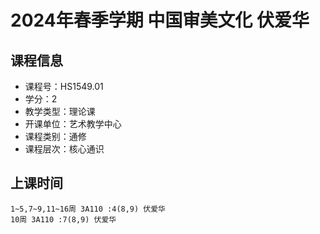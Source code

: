 # 2024年春季学期 中国审美文化 伏爱华






## 课程信息

- 课程号：HS1549.01
- 学分：2
- 教学类型：理论课
- 开课单位：艺术教学中心
- 课程类别：通修
- 课程层次：核心通识

## 上课时间

```
1~5,7~9,11~16周 3A110 :4(8,9) 伏爱华
10周 3A110 :7(8,9) 伏爱华
```

